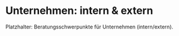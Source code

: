 # Unternehmen: intern & extern

Platzhalter: Beratungsschwerpunkte für Unternehmen (intern/extern).
